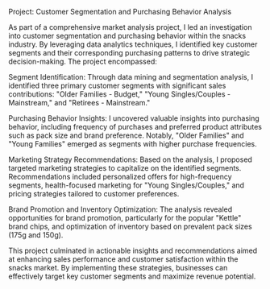 Project: Customer Segmentation and Purchasing Behavior Analysis

As part of a comprehensive market analysis project, I led an investigation into customer segmentation and purchasing behavior within the snacks industry. By leveraging data analytics techniques, I identified key customer segments and their corresponding purchasing patterns to drive strategic decision-making. The project encompassed:

Segment Identification: Through data mining and segmentation analysis, I identified three primary customer segments with significant sales contributions: "Older Families - Budget," "Young Singles/Couples - Mainstream," and "Retirees - Mainstream."

Purchasing Behavior Insights: I uncovered valuable insights into purchasing behavior, including frequency of purchases and preferred product attributes such as pack size and brand preference. Notably, "Older Families" and "Young Families" emerged as segments with higher purchase frequencies.

Marketing Strategy Recommendations: Based on the analysis, I proposed targeted marketing strategies to capitalize on the identified segments. Recommendations included personalized offers for high-frequency segments, health-focused marketing for "Young Singles/Couples," and pricing strategies tailored to customer preferences.

Brand Promotion and Inventory Optimization: The analysis revealed opportunities for brand promotion, particularly for the popular "Kettle" brand chips, and optimization of inventory based on prevalent pack sizes (175g and 150g).

This project culminated in actionable insights and recommendations aimed at enhancing sales performance and customer satisfaction within the snacks market. By implementing these strategies, businesses can effectively target key customer segments and maximize revenue potential.
